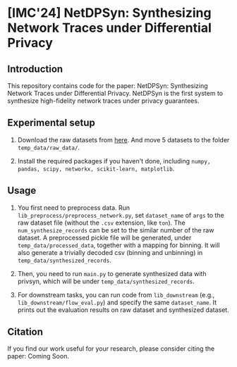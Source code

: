 # [IMC'24] NetDPSyn: Synthesizing Network Traces under Differential Privacy

## Introduction

This repository contains code for the paper: NetDPSyn: Synthesizing Network Traces under Differential Privacy. NetDPSyn is the first system to synthesize high-fidelity network traces under privacy guarantees.

## Experimental setup

1. Download the raw datasets from [here](https://drive.google.com/drive/folders/1MHRJxLhnJWZln8XBCon9UrN_EwVj14BE). And move 5 datasets to the folder `temp_data/raw_data/`.

2. Install the required packages if you haven't done, including  `numpy, pandas, scipy, networkx, scikit-learn, matplotlib`.

## Usage

1. You first need to preprocess data. Run `lib_preprocess/preprocess_network.py`, set `dataset_name` of `args` to the raw dataset file (without the `.csv` extension, like `ton`). The `num_synthesize_records` can be set to the similar number of the raw dataset. A preprocessed pickle file will be generated, under `temp_data/processed_data`, together with a mapping for binning. It will also generate a trivially decoded csv (binning and unbinning) in `temp_data/synthesized_records`.

2. Then, you need to run `main.py` to generate synthesized data with privsyn, which will be under `temp_data/synthesized_records`.

3. For downstream tasks, you can run code from `lib_downstream` (e.g., `lib_downstream/flow_eval.py`) and specify the same `dataset_name`. It prints out the evaluation results on raw dataset and synthesized dataset.


## Citation
If you find our work useful for your research, please consider citing the paper: Coming Soon.


